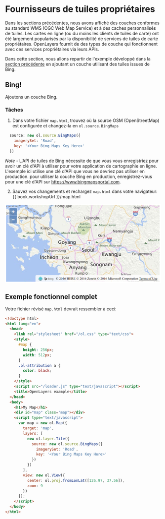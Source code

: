 # Fournisseurs de tuiles propriétaires

Dans les sections précédentes, nous avons affiché des couches conformes au standard  WMS (OGC Web Map Service) et à des caches personnalisés de tuiles. Les cartes en ligne (ou du moins les clients de tuiles de carte) ont été largement popularisés par la disponibilité de services de tuiles de carte propriétaires. OpenLayers fournit de des types de couche qui fonctionnent avec ces services propriétaires via leurs APIs.

Dans cette section, nous allons repartir  de l'exemple développé dans la [section précédente](cached.md) en ajoutant un couche utilisant des tuiles issues de Bing.

## Bing!

Ajoutons un couche Bing.

### Tâches

1. Dans votre fichier `map.html`, trouvez où la source OSM (OpenStreetMap) est configurée et changez-la en `ol.source.BingMaps`

  ```js
    source: new ol.source.BingMaps({
      imagerySet: 'Road',
      key: '<Your Bing Maps Key Here>'
    })
  ```
  *Note* - L'API de tuiles de Bing nécessite de que vous vous enregistriez pour avoir un clé d'API à utiliser pour votre application de cartographie en ligne.  L'exemple ici utilise une clé d'API que vous ne devriez pas utiliser en production.  pour utiliser la couche Bing en production, enregistrez-vous pour une clé d'API sur https://www.bingmapsportal.com.

2.  Sauvez vos changements et rechargez `map.html` dans votre navigateur: {{ book.workshopUrl }}/map.html

  ![Une carte avec des tuiles d'un source de Bing Maps](proprietary1.png)

## Exemple fonctionnel complet

Votre fichier révisé `map.html` devrait ressembler à ceci:

```html
<!doctype html>
<html lang="en">
  <head>
    <link rel="stylesheet" href="/ol.css" type="text/css">
    <style>
      #map {
        height: 256px;
        width: 512px;
      }
      .ol-attribution a {
        color: black;
      }
    </style>
    <script src="/loader.js" type="text/javascript"></script>
    <title>OpenLayers example</title>
  </head>
  <body>
    <h1>My Map</h1>
    <div id="map" class="map"></div>
    <script type="text/javascript">
      var map = new ol.Map({
        target: 'map',
        layers: [
          new ol.layer.Tile({
            source: new ol.source.BingMaps({
              imagerySet: 'Road',
              key: '<Your Bing Maps Key Here>'
            })
          })
        ],
        view: new ol.View({
          center: ol.proj.fromLonLat([126.97, 37.56]),
          zoom: 9
        })
      });
    </script>
  </body>
</html>
```
